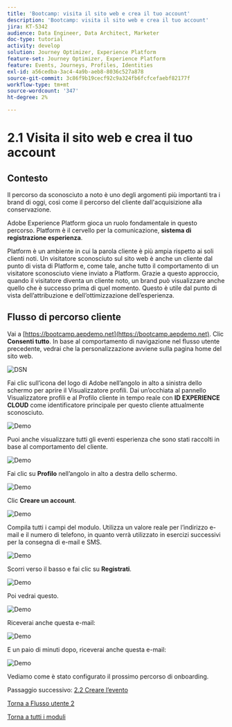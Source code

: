 ```yaml
---
title: 'Bootcamp: visita il sito web e crea il tuo account'
description: 'Bootcamp: visita il sito web e crea il tuo account'
jira: KT-5342
audience: Data Engineer, Data Architect, Marketer
doc-type: tutorial
activity: develop
solution: Journey Optimizer, Experience Platform
feature-set: Journey Optimizer, Experience Platform
feature: Events, Journeys, Profiles, Identities
exl-id: a56cedba-3ac4-4a9b-aeb8-8036c527a878
source-git-commit: 3c86f9b19cecf92c9a324fb6fcfcefaebf82177f
workflow-type: tm+mt
source-wordcount: '347'
ht-degree: 2%

---
```


# 2.1 Visita il sito web e crea il tuo account

## Contesto

Il percorso da sconosciuto a noto è uno degli argomenti più importanti tra i brand di oggi, così come il percorso del cliente dall&#39;acquisizione alla conservazione.

Adobe Experience Platform gioca un ruolo fondamentale in questo percorso. Platform è il cervello per la comunicazione, **sistema di registrazione esperienza**.

Platform è un ambiente in cui la parola cliente è più ampia rispetto ai soli clienti noti. Un visitatore sconosciuto sul sito web è anche un cliente dal punto di vista di Platform e, come tale, anche tutto il comportamento di un visitatore sconosciuto viene inviato a Platform. Grazie a questo approccio, quando il visitatore diventa un cliente noto, un brand può visualizzare anche quello che è successo prima di quel momento. Questo è utile dal punto di vista dell’attribuzione e dell’ottimizzazione dell’esperienza.

## Flusso di percorso cliente

Vai a [https://bootcamp.aepdemo.net](https://bootcamp.aepdemo.net). Clic **Consenti tutto**. In base al comportamento di navigazione nel flusso utente precedente, vedrai che la personalizzazione avviene sulla pagina home del sito web.

![DSN](./images/web8.png)

Fai clic sull’icona del logo di Adobe nell’angolo in alto a sinistra dello schermo per aprire il Visualizzatore profili. Dai un’occhiata al pannello Visualizzatore profili e al Profilo cliente in tempo reale con **ID EXPERIENCE CLOUD** come identificatore principale per questo cliente attualmente sconosciuto.

![Demo](./images/pv1.png)

Puoi anche visualizzare tutti gli eventi esperienza che sono stati raccolti in base al comportamento del cliente.

![Demo](./images/pv3.png)

Fai clic su **Profilo** nell’angolo in alto a destra dello schermo.

![Demo](./images/pv4.png)

Clic **Creare un account**.

![Demo](./images/pv5.png)

Compila tutti i campi del modulo. Utilizza un valore reale per l’indirizzo e-mail e il numero di telefono, in quanto verrà utilizzato in esercizi successivi per la consegna di e-mail e SMS.

![Demo](./images/pv7.png)

Scorri verso il basso e fai clic su **Registrati**.

![Demo](./images/pv8.png)

Poi vedrai questo.

![Demo](./images/pv9.png)

Riceverai anche questa e-mail:

![Demo](./images/pv10.png)

E un paio di minuti dopo, riceverai anche questa e-mail:

![Demo](./images/pv11.png)

Vediamo come è stato configurato il prossimo percorso di onboarding.

Passaggio successivo: [2.2 Creare l’evento](./ex2.md)

[Torna a Flusso utente 2](./uc2.md)

[Torna a tutti i moduli](../../overview.md)
